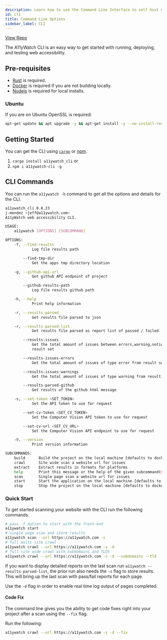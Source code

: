 ```yaml
---
description: Learn how to use the Command Line Interface to self host or create CI pipelines step by step.
id: cli
title: Command Line Options
sidebar_label: CLI
---
```


[View Repo](https://github.com/A11yWatch/a11ywatch/tree/main/cli)

The A11yWatch CLI is an easy way to get started with running, deploying, and testing web accessibility.

## Pre-requisites

* [Rust](https://www.rust-lang.org/tools/install) is required.
* [Docker](https://docs.docker.com/get-docker/) is required if you are not building locally.
* [Nodejs](https://nodejs.org/en/download/) is required for local installs.

### Ubuntu

If you are on Ubuntu OpenSSL is required:

```sh
apt-get update && apt upgrade -y && apt-get install -y --no-install-recommends build-essential gcc cmake libc6 libssl-dev pkg-config
```

## Getting Started

You can get the CLI using [`cargo`](https://doc.rust-lang.org/cargo/commands/cargo-install.html) or [npm](https://nodejs.org/en/download/).

1. `cargo install a11ywatch_cli`
   or
1. `npm i a11ywatch-cli -g`


## CLI Commands

You can run the `a11ywatch -h` command to get all the options and details for the CLI.

```sh
a11ywatch_cli 0.8.23
j-mendez <jeff@a11ywatch.com>
A11yWatch web accessibility CLI.

USAGE:
    a11ywatch [OPTIONS] [SUBCOMMAND]

OPTIONS:
    -f, --find-results
            Log file results path

        --find-tmp-dir
            Get the apps tmp directory location

    -g, --github-api-url
            Get github API endpoint of project

        --github-results-path
            Log file results github path

    -h, --help
            Print help information

    -r, --results-parsed
            Get results file parsed to json

    -r, --results-parsed-list
            Get results file parsed as report list of passed / failed

        --results-issues
            Get the total amount of issues between errors,warning,notice that occurred for the
            result set

        --results-issues-errors
            Get the total amount of issues of type error from result set

        --results-issues-warnings
            Get the total amount of issues of type warning from result set

        --results-parsed-github
            Get results of the github html message

    -s, --set-token <SET_TOKEN>
            Set the API token to use for request

        --set-cv-token <SET_CV_TOKEN>
            Set the Computer Vision API token to use for request

        --set-cv-url <SET_CV_URL>
            Set the Computer Vision API endpoint to use for request

    -V, --version
            Print version information

SUBCOMMANDS:
    build      Build the project on the local machine [defaults to docker runtime]
    crawl      Site wide scan a website url for issues
    extract    Extract results in formats for platforms
    help       Print this message or the help of the given subcommand(s)
    scan       Single page scan a website url for issues
    start      Start the application on the local machine [defaults to docker runtime]
    stop       Stop the project on the local machine [defaults to docker runtime]
```

### Quick Start

To get started scanning your website with the CLI run the following commands.

```sh
# pass -f option to start with the front-end
a11ywatch start
# single page scan and store results
a11ywatch scan --url https://a11ywatch.com -s
# full multi site crawl
a11ywatch crawl --url https://a11ywatch.com -s -d
# full site wide crawl with subdomains and TLDS
a11ywatch crawl --url https://a11ywatch.com -s -d --subdomains --tld
```

If you want to display detailed reports on the last scan run `a11ywatch --results-parsed-list`, the prior run also needs the `-s` flag to store results. This will bring up the last scan with pass/fail reports for each page.

Use the `-d` flag in order to enable real time log output of pages completed.

#### Code Fix

The command line gives you the ability to get code fixes right into your project after a scan using the `--fix` flag.

Run the following:

```sh
a11ywatch crawl --url https://a11ywatch.com -s -d --fix
```
